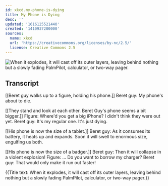 ```yaml
---
id: xkcd.my-phone-is-dying
title: My Phone is Dying
desc: ''
updated: '1616125521440'
created: '1410937200000'
sources:
  name: xkcd
  url: 'https://creativecommons.org/licenses/by-nc/2.5/'
  license: Creative Commons 2.5
---
```

![When it explodes, it will cast off its outer layers, leaving behind nothing but a slowly fading PalmPilot, calculator, or two-way pager.](https://imgs.xkcd.com/comics/my_phone_is_dying.png)

## Transcript
[[Beret guy walks up to a figure, holding his phone.]]
Beret guy: My phone's about to die.

[[They stand and look at each other. Beret Guy's phone seems a bit bigger.]]
Figure: Where'd you get a big iPhone? I didn't think they were out yet. 
Beret guy: It's my regular one. It's just dying. 

[[His phone is now the size of a tablet.]]
Beret guy: As it consumes its battery, it heats up and expands. Soon it will swell to enormous size, engulfing us both. 

[[His phone is now the size of a badger.]]
Beret guy: Then it will collapse in a violent explosion! 
Figure: ... Do you want to borrow my charger? 
Beret guy: That would only make it run out faster! 

{{Title text: When it explodes, it will cast off its outer layers, leaving behind nothing but a slowly fading PalmPilot, calculator, or two-way pager.}}
